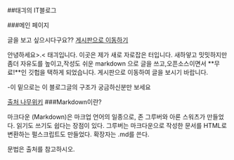 ##태긔의 IT블로그

###메인 페이지

글을 보고 싶으시다구요??
[게시판으로 이동하기]()


안녕하세요>.< 태긔입니다.
이곳은 제가 새로 자로잡은 터입니다.
새하얗고 밋밋하지만 좀더 자유도를
높이고,작성도 쉬운 markdown 으로
글을 쓰고,오픈소스이면서 **무료!**인
깃헙을 택하게 되었습니다.
게시판으로 이동하여 글을 보시기 바랍니다.

-이 밑으로는 이 블로그글의 구조가 궁금하신분만 보세요


[출처 나무위키](https://namu.wiki/w/%EB%A7%88%ED%81%AC%EB%8B%A4%EC%9A%B4)
###Markdown이란?

마크다운 (Markdown)은 마크업 언어의 일종으로,
 존 그루버와 아론 스워츠가 만들었다.
읽기도 쓰기도 쉽다는 장점이 있다.
그루버는 마크다운으로 작성한 문서를 HTML로 변환하는
펄스크립트도 만들었다.
확장자는 .md를 쓴다.

문법은 출처를 참고하시오.
